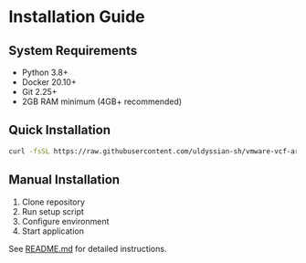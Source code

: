 # Installation Guide

## System Requirements

- Python 3.8+
- Docker 20.10+
- Git 2.25+
- 2GB RAM minimum (4GB+ recommended)

## Quick Installation

```bash
curl -fsSL https://raw.githubusercontent.com/uldyssian-sh/vmware-vcf-architecture/main/scripts/setup.sh | bash
```

## Manual Installation

1. Clone repository
2. Run setup script
3. Configure environment
4. Start application

See [README.md](../README.md) for detailed instructions.